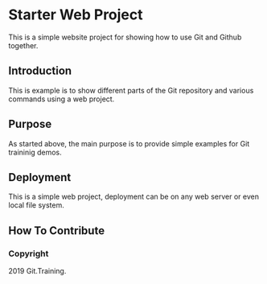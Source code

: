 # Starter Web Project

This is a simple website project for
showing how to use Git and Github together.

## Introduction

This is example is to show different parts
of the Git repository and various commands
using a web project.

## Purpose

As started above, the main purpose is to 
provide simple examples for Git traininig 
demos.

## Deployment

This is a simple web project, deployment
can be on any web server or even local 
file system.

## How To Contribute

### Copyright

2019 Git.Training.
